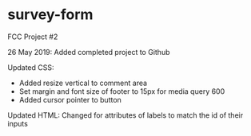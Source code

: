 # survey-form
FCC Project #2

26 May 2019: Added completed project to Github

Updated CSS: 
- Added resize vertical to comment area
- Set margin and font size of footer to 15px for media query 600
- Added cursor pointer to button

Updated  HTML: 
  Changed for attributes of labels to match the id of their inputs
